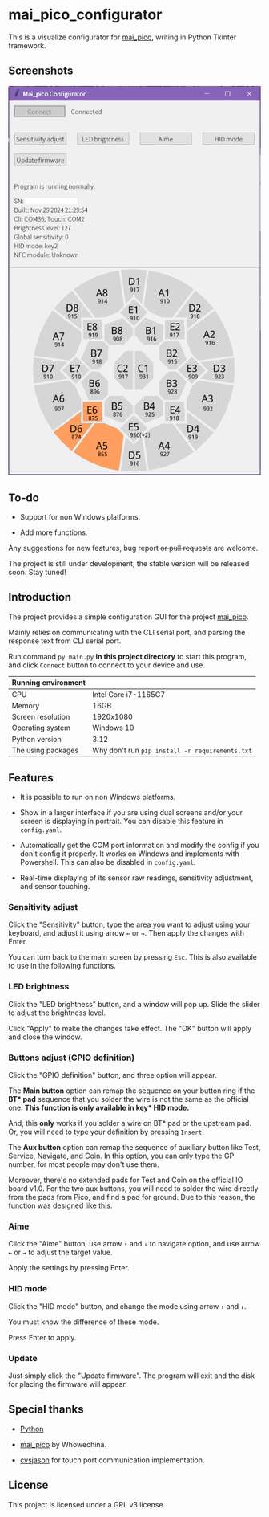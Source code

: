 # mai_pico_configurator

This is a visualize configurator for [mai_pico](https://github.com/whowechina/mai_pico), writing in Python Tkinter framework.

## Screenshots

![](images/app-screenshot.png)

## To-do

- Support for non Windows platforms.

- Add more functions.

Any suggestions for new features, bug report ~~or pull requests~~ are welcome.

The project is still under development, the stable version will be released soon. Stay tuned!

## Introduction

The project provides a simple configuration GUI for the project [mai_pico](https://github.com/whowechina/mai_pico).

Mainly relies on communicating with the CLI serial port, and parsing the response text from CLI serial port.

Run command `py main.py` **in this project directory** to start this program, and click `Connect` button to connect to your device and use.

| Running environment |                                                 |
|---------------------|-------------------------------------------------|
| CPU                 | Intel Core i7-1165G7                            |
| Memory              | 16GB                                            |
| Screen resolution   | 1920x1080                                       |
| Operating system    | Windows 10                                      |
| Python version      | 3.12                                            |
| The using packages  | Why don't run `pip install -r requirements.txt` |

## Features

- It is possible to run on non Windows platforms.

- Show in a larger interface if you are using dual screens and/or your screen is displaying in portrait. You can disable this feature in `config.yaml`.

- Automatically get the COM port information and modify the config if you don't config it properly. It works on Windows and implements with Powershell. This can also be disabled in `config.yaml`.

- Real-time displaying of its sensor raw readings, sensitivity adjustment, and sensor touching.

### Sensitivity adjust

Click the "Sensitivity" button, type the area you want to adjust using your keyboard, and adjust it using arrow `←` or `→`. Then apply the changes with Enter.

You can turn back to the main screen by pressing `Esc`. This is also available to use in the following functions.

### LED brightness

Click the "LED brightness" button, and a window will pop up. Slide the slider to adjust the brightness level.

Click "Apply" to make the changes take effect. The "OK" button will apply and close the window.

### Buttons adjust (GPIO definition)

Click the "GPIO definition" button, and three option will appear.

The **Main button** option can remap the sequence on your button ring if the <b>BT* pad</b> sequence that you solder the wire is not the same as the official one. <b>This function is only available in key* HID mode.</b>

And, this **only** works if you solder a wire on BT* pad or the upstream pad. Or, you will need to type your definition by pressing `Insert`.

The **Aux button** option can remap the sequence of auxiliary button like Test, Service, Navigate, and Coin. In this option, you can only type the GP number, for most people may don't use them.

Moreover, there's no extended pads for Test and Coin on the official IO board v1.0. For the two aux buttons, you will need to solder the wire directly from the pads from Pico, and find a pad for ground. Due to this reason, the function was designed like this.

### Aime

Click the "Aime" button, use arrow `↑` and `↓` to navigate option, and use arrow `←` or `→` to adjust the target value.

Apply the settings by pressing Enter.

### HID mode

Click the "HID mode" button, and change the mode using arrow `↑` and `↓`.

You must know the difference of these mode.

Press Enter to apply.

### Update

Just simply click the "Update firmware". The program will exit and the disk for placing the firmware will appear.

## Special thanks

- [Python](https://python.org)

- [mai_pico](https://github.com/whowechina/mai_pico) by Whowechina.

- [cvsjason](https://github.com/cvsjason) for touch port communication implementation.

## License

This project is licensed under a GPL v3 license.